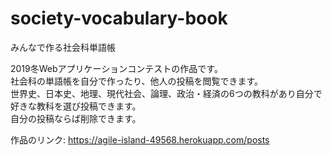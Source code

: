 # society-vocabulary-book
みんなで作る社会科単語帳

2019冬Webアプリケーションコンテストの作品です。<br>
社会科の単語帳を自分で作ったり、他人の投稿を閲覧できます。<br>
世界史、日本史、地理、現代社会、論理、政治・経済の6つの教科があり自分で好きな教科を選び投稿できます。<br>
自分の投稿ならば削除できます。

作品のリンク: https://agile-island-49568.herokuapp.com/posts
